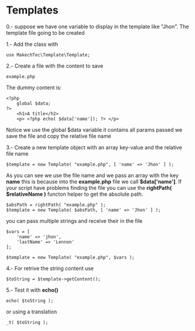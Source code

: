 
# Templates #

0.- suppose we have one variable to display in the template like "Jhon". The template file going to be created

1.- Add the class with

    use MakechTec\Template\Template;

2.- Create a file with the content to save

    example.php

The dummy content is:

    <?php 
        global $data;
    ?>
        <h1>A title</h2>
        <p> <?php echo( $data['name']); ?> </p>

Notice we use the global $data variable it contains all params passed
we save the file and copy the relative file name

3.- Create a new template object with an array key-value and the relative file name


    $template = new Template( "example.php", [ 'name' => 'Jhon' ] );

As you can see we use the file name and we pass an array with the key __name__ this is because into the __example.php__ file 
we call __$data['name']__. If your script have problems finding the file you can use the __rightPath( $relativeName )__ functon helper
to get the absolute path.

    $absPath = rightPath( "example.php" );
    $template = new Template( $absPath, [ 'name' => 'Jhon' ] );

you can pass multiple strings and receive their in the file 

    $vars = [
        'name' => 'jhon',
        'lastName' => 'Lennon'
    ];

    $template = new Template( "example.php", $vars );

4.- For retrive the string content use

    $toString = $template->getContent();

5.- Test it with __echo()__

    echo( $toString );

or using a translation

    _t( $toString );